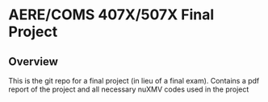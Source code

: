 # AERE/COMS 407X/507X Final Project


## Overview

This is the git repo for a final project (in lieu of a final exam).
Contains a pdf report of the project and all necessary nuXMV codes used in the project

